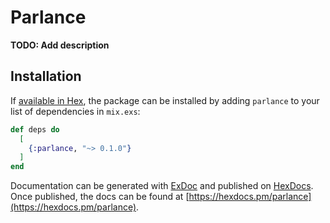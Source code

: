 # Parlance

**TODO: Add description**

## Installation

If [available in Hex](https://hex.pm/docs/publish), the package can be installed
by adding `parlance` to your list of dependencies in `mix.exs`:

```elixir
def deps do
  [
    {:parlance, "~> 0.1.0"}
  ]
end
```

Documentation can be generated with [ExDoc](https://github.com/elixir-lang/ex_doc)
and published on [HexDocs](https://hexdocs.pm). Once published, the docs can
be found at [https://hexdocs.pm/parlance](https://hexdocs.pm/parlance).

